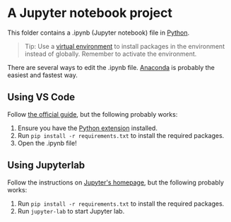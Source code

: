 # A Jupyter notebook project

This folder contains a .ipynb (Jupyter notebook) file in [Python](https://www.python.org/).

> Tip: Use a [virtual environment](https://docs.python.org/3/tutorial/venv.html#creating-virtual-environments) to install packages in the environment instead of globally. Remember to activate the environment.

There are several ways to edit the .ipynb file. [Anaconda](https://www.anaconda.com/products/individual) is probably the easiest and fastest way.

## Using VS Code

Follow [the official guide](https://code.visualstudio.com/docs/python/jupyter-support), but the following probably works:

1. Ensure you have the [Python extension](https://marketplace.visualstudio.com/items?itemName=ms-python.python) installed.
2. Run `pip install -r requirements.txt` to install the required packages.
3. Open the .ipynb file!

## Using Jupyterlab

Follow the instructions on [Jupyter's homepage](https://jupyter.org/install.html), but the following probably works:

1. Run `pip install -r requirements.txt` to install the required packages.
2. Run `jupyter-lab` to start Jupyter lab.
